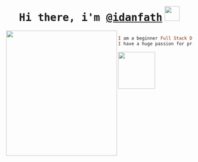 

<h1 align="center"><samp>Hi there, i'm
<a href="https://github.com/idanfath" target="_blank">@idanfath</a></samp>
<img src="https://media.giphy.com/media/hvRJCLFzcasrR4ia7z/giphy.gif" width="40"></h1>
</p>

<img align="left" src="https://media1.giphy.com/media/v1.Y2lkPTc5MGI3NjExZHc5M3RkdzVmOHR1MDJrY2w3c2E2MnJhNGl2dGdvMW03MTFvcjR4NCZlcD12MV9pbnRlcm5hbF9naWZfYnlfaWQmY3Q9Zw/HzPtbOKyBoBFsK4hyc/giphy.webp" height="340" width="300" style="object-fit: cover; "/>

<!-- repos   • {{ REPOSITORIES }} ({{ REPOSITORIES_CONTRIBUTED_TO }} contributed)
commits • {{ COMMITS }}
issues  • {{ ISSUES }}
stars   • {{ STARS }} -->

```haskell

I am a beginner Full Stack Developer 💻 from Indonesia.
I have a huge passion for programming and I love to learn new things 🎓️

```
<img align="left" src="https://github.com/idanfath.png" height="100">
